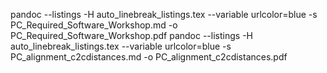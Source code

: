 pandoc --listings -H auto_linebreak_listings.tex --variable urlcolor=blue -s PC_Required_Software_Workshop.md -o PC_Required_Software_Workshop.pdf
pandoc --listings -H auto_linebreak_listings.tex --variable urlcolor=blue -s PC_alignment_c2cdistances.md -o PC_alignment_c2cdistances.pdf

